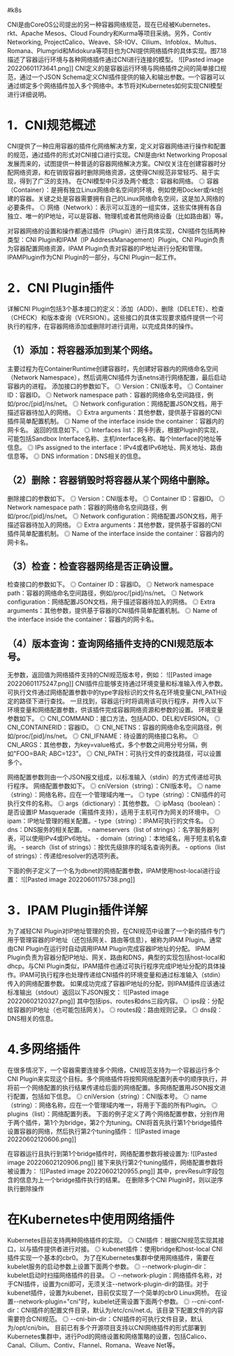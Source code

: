 #k8s 

CNI是由CoreOS公司提出的另一种容器网络规范，现在已经被Kubernetes、rkt、Apache Mesos、Cloud Foundry和Kurma等项目采纳。另外，Contiv Networking, ProjectCalico、Weave、SR-IOV、Cilium、Infoblox、Multus、Romana、Plumgrid和Midokura等项目也为CNI提供网络插件的具体实现。图7.18描述了容器运行环境与各种网络插件通过CNI进行连接的模型。
![[Pasted image 20220601173641.png]]
CNI定义的是容器运行环境与网络插件之间的简单接口规范，通过一个JSON Schema定义CNI插件提供的输入和输出参数。一个容器可以通过绑定多个网络插件加入多个网络中。本节将对Kubernetes如何实现CNI模型进行详细说明。
# 1．CNI规范概述
CNI提供了一种应用容器的插件化网络解决方案，定义对容器网络进行操作和配置的规范，通过插件的形式对CNI接口进行实现。CNI是由rkt Networking Proposal发展而来的，试图提供一种普适的容器网络解决方案。CNI仅关注在创建容器时分配网络资源，和在销毁容器时删除网络资源，这使得CNI规范非常轻巧、易于实现，得到了广泛的支持。
在CNI模型中只涉及两个概念：容器和网络。
◎ 容器（Container）：是拥有独立Linux网络命名空间的环境，例如使用Docker或rkt创建的容器。关键之处是容器需要拥有自己的Linux网络命名空间，这是加入网络的必要条件。
◎ 网络（Network）：表示可以互连的一组实体，这些实体拥有各自独立、唯一的IP地址，可以是容器、物理机或者其他网络设备（比如路由器）等。

对容器网络的设置和操作都通过插件（Plugin）进行具体实现，CNI插件包括两种类型：CNI Plugin和IPAM（IP AddressManagement）Plugin。CNI Plugin负责为容器配置网络资源，IPAM Plugin负责对容器的IP地址进行分配和管理。IPAMPlugin作为CNI Plugin的一部分，与CNI Plugin一起工作。

# 2．CNI Plugin插件
详解CNI Plugin包括3个基本接口的定义：添加（ADD）、删除（DELETE）、检查（CHECK）和版本查询（VERSION）。这些接口的具体实现要求插件提供一个可执行的程序，在容器网络添加或删除时进行调用，以完成具体的操作。
## （1）添加：将容器添加到某个网络。
主要过程为在ContainerRuntime创建容器时，先创建好容器内的网络命名空间（Network Namespace），然后调用CNI插件为该netns进行网络配置，最后启动容器内的进程。
添加接口的参数如下。
◎ Version：CNI版本号。
◎ Container ID：容器ID。
◎ Network namespace path：容器的网络命名空间路径，例如/proc/[pid]/ns/net。
◎ Network configuration：网络配置JSON文档，用于描述容器待加入的网络。
◎ Extra arguments：其他参数，提供基于容器的CNI插件简单配置机制。
◎ Name of the interface inside the container：容器内的网卡名。
返回的信息如下。
◎ Interfaces list：网卡列表，根据Plugin的实现，可能包括Sandbox Interface名称、主机Interface名称、每个Interface的地址等信息。
◎ IPs assigned to the interface：IPv4或者IPv6地址、网关地址、路由信息等。
◎ DNS information：DNS相关的信息。

## （2）删除：容器销毁时将容器从某个网络中删除。
删除接口的参数如下。
◎ Version：CNI版本号。
◎ Container ID：容器ID。
◎ Network namespace path：容器的网络命名空间路径，例如/proc/[pid]/ns/net。
◎ Network configuration：网络配置JSON文档，用于描述容器待加入的网络。
◎ Extra arguments：其他参数，提供基于容器的CNI插件简单配置机制。
◎ Name of the interface inside the container：容器内的网卡名。
## （3）检查：检查容器网络是否正确设置。
检查接口的参数如下。
◎ Container ID：容器ID。
◎ Network namespace path：容器的网络命名空间路径，例如/proc/[pid]/ns/net。
◎ Network configuration：网络配置JSON文档，用于描述容器待加入的网络。
◎ Extra arguments：其他参数，提供基于容器的CNI插件简单配置机制。
◎ Name of the interface inside the container：容器内的网卡名。
## （4）版本查询：查询网络插件支持的CNI规范版本号。
无参数，返回值为网络插件支持的CNI规范版本号，例如：
![[Pasted image 20220601175247.png]]
CNI插件应能够支持通过环境变量和标准输入传入参数。可执行文件通过网络配置参数中的type字段标识的文件名在环境变量CNI_PATH设定的路径下进行查找。
一旦找到，容器运行时将调用该可执行程序，并传入以下环境变量和网络配置参数，供该插件完成容器网络资源和参数的设置。
环境变量参数如下。
◎ CNI_COMMAND：接口方法，包括ADD、DEL和VERSION。
◎ CNI_CONTAINERID：容器ID。
◎ CNI_NETNS：容器的网络命名空间路径，例如/proc/[pid]/ns/net。
◎ CNI_IFNAME：待设置的网络接口名称。
◎ CNI_ARGS：其他参数，为key=value格式，多个参数之间用分号分隔，例如"FOO=BAR; ABC=123"。
◎ CNI_PATH：可执行文件的查找路径，可以设置多个。

网络配置参数则由一个JSON报文组成，以标准输入（stdin）的方式传递给可执行程序。
网络配置参数如下。
◎ cniVersion（string）：CNI版本号。
◎ name（string）：网络名称，应在一个管理域内唯一。
◎ type（string）：CNI插件的可执行文件的名称。
◎ args（dictionary）：其他参数。
◎ ipMasq（boolean）：是否设置IP Masquerade（需插件支持），适用于主机可作为网关的环境中。
◎ ipam：IP地址管理的相关配置。- type（string）：IPAM可执行的文件名。
◎ dns：DNS服务的相关配置。
	- nameservers（list of strings）：名字服务器列表，可以使用IPv4或IPv6地址。
	- domain（string）：本地域名，用于短主机名查询。
	- search（list of strings）：按优先级排序的域名查询列表。
	- options（list of strings）：传递给resolver的选项列表。

下面的例子定义了一个名为dbnet的网络配置参数，IPAM使用host-local进行设置：
![[Pasted image 20220601175738.png]]

# 3．IPAM Plugin插件详解
为了减轻CNI Plugin对IP地址管理的负担，在CNI规范中设置了一个新的插件专门用于管理容器的IP地址（还包括网关、路由等信息），被称为IPAM Plugin。通常由CNI Plugin在运行时自动调用IPAM Plugin完成容器IP地址的分配。
IPAM Plugin负责为容器分配IP地址、网关、路由和DNS，典型的实现包括host-local和dhcp。与CNI Plugin类似，IPAM插件也通过可执行程序完成IP地址分配的具体操作。IPAM可执行程序也处理传递给CNI插件的环境变量和通过标准输入（stdin）传入的网络配置参数。
如果成功完成了容器IP地址的分配，则IPAM插件应该通过标准输出（stdout）返回以下JSON报文：
![[Pasted image 20220602120327.png]]
其中包括ips、routes和dns三段内容。
◎ ips段：分配给容器的IP地址（也可能包括网关）。
◎ routes段：路由规则记录。
◎ dns段：DNS相关的信息。

# 4.多网络插件
在很多情况下，一个容器需要连接多个网络，CNI规范支持为一个容器运行多个CNI Plugin来实现这个目标。多个网络插件将按照网络配置列表中的顺序执行，并将前一个网络配置的执行结果传递给后面的网络配置。多网络配置用JSON报文进行配置，包括如下信息。
◎ cniVersion（string）：CNI版本号。
◎ name（string）：网络名称，应在一个管理域内唯一，将用于下面的所有Plugin。
◎ plugins（list）：网络配置列表。
下面的例子定义了两个网络配置参数，分别作用于两个插件，第1个为bridge，第2个为tuning。CNI将首先执行第1个bridge插件设置容器的网络，然后执行第2个tuning插件：
![[Pasted image 20220602120606.png]]

在容器运行且执行到第1个bridge插件时，网络配置参数将被设置为:
![[Pasted image 20220602120906.png]]
接下来执行第2个tuning插件，网络配置参数将被设置为：
![[Pasted image 20220602120955.png]]
其中，prevResult字段包含的信息为上一个bridge插件执行的结果。
在删除多个CNI Plugin时，则以逆序执行删除操作

#  在Kubernetes中使用网络插件
Kubernetes目前支持两种网络插件的实现。
◎ CNI插件：根据CNI规范实现其接口，以与插件提供者进行对接。
◎ kubenet插件：使用bridge和host-local CNI插件实现一个基本的cbr0。
为了在Kubernetes集群中使用网络插件，需要在kubelet服务的启动参数上设置下面两个参数。
◎ --network-plugin-dir：kubelet启动时扫描网络插件的目录。
◎ --network-plugin：网络插件名称，对于CNI插件，设置为cni即可，无须关注--network-plugin-dir的路径。对于kubenet插件，设置为kubenet，目前仅实现了一个简单的cbr0 Linux网桥。
在设置--network-plugin="cni"时，kubelet还需设置下面两个参数。
◎ --cni-conf-dir：CNI插件的配置文件目录，默认为/etc/cni/net.d。该目录下配置文件的内容需要符合CNI规范。
◎ --cni-bin-dir：CNI插件的可执行文件目录，默认为/opt/cni/bin。
目前已有多个开源项目支持以CNI网络插件的形式部署到Kubernetes集群中，进行Pod的网络设置和网络策略的设置，包括Calico、Canal、Cilium、Contiv、Flannel、Romana、Weave Net等。
